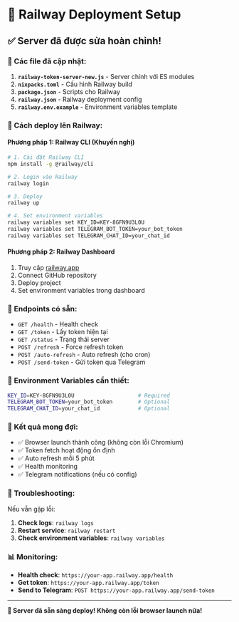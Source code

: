 # 🚀 Railway Deployment Setup

## ✅ Server đã được sửa hoàn chỉnh!

### 🔧 Các file đã cập nhật:

1. **`railway-token-server-new.js`** - Server chính với ES modules
2. **`nixpacks.toml`** - Cấu hình Railway build
3. **`package.json`** - Scripts cho Railway
4. **`railway.json`** - Railway deployment config
5. **`railway.env.example`** - Environment variables template

### 🚀 Cách deploy lên Railway:

#### Phương pháp 1: Railway CLI (Khuyến nghị)

```bash
# 1. Cài đặt Railway CLI
npm install -g @railway/cli

# 2. Login vào Railway
railway login

# 3. Deploy
railway up

# 4. Set environment variables
railway variables set KEY_ID=KEY-8GFN9U3L0U
railway variables set TELEGRAM_BOT_TOKEN=your_bot_token
railway variables set TELEGRAM_CHAT_ID=your_chat_id
```

#### Phương pháp 2: Railway Dashboard

1. Truy cập [railway.app](https://railway.app)
2. Connect GitHub repository
3. Deploy project
4. Set environment variables trong dashboard

### 📡 Endpoints có sẵn:

- `GET /health` - Health check
- `GET /token` - Lấy token hiện tại  
- `GET /status` - Trạng thái server
- `POST /refresh` - Force refresh token
- `POST /auto-refresh` - Auto refresh (cho cron)
- `POST /send-token` - Gửi token qua Telegram

### 🔧 Environment Variables cần thiết:

```bash
KEY_ID=KEY-8GFN9U3L0U                    # Required
TELEGRAM_BOT_TOKEN=your_bot_token        # Optional
TELEGRAM_CHAT_ID=your_chat_id            # Optional
```

### 🎯 Kết quả mong đợi:

- ✅ Browser launch thành công (không còn lỗi Chromium)
- ✅ Token fetch hoạt động ổn định
- ✅ Auto refresh mỗi 5 phút
- ✅ Health monitoring
- ✅ Telegram notifications (nếu có config)

### 🐛 Troubleshooting:

Nếu vẫn gặp lỗi:

1. **Check logs**: `railway logs`
2. **Restart service**: `railway restart`
3. **Check environment variables**: `railway variables`

### 📊 Monitoring:

- **Health check**: `https://your-app.railway.app/health`
- **Get token**: `https://your-app.railway.app/token`
- **Send to Telegram**: `POST https://your-app.railway.app/send-token`

---

**🎉 Server đã sẵn sàng deploy! Không còn lỗi browser launch nữa!**
